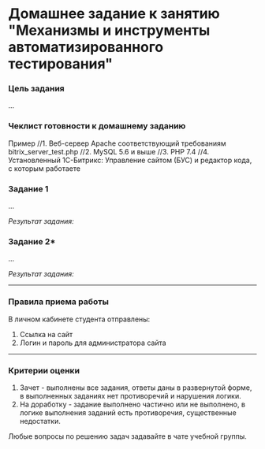 # Домашнее задание к занятию "Механизмы и инструменты автоматизированного тестирования"

### Цель задания

...

### Чеклист готовности к домашнему заданию

Пример
//1. Веб-сервер Apache соответствующий требованиям bitrix_server_test.php
//2. MySQL 5.6 и выше
//3. PHP 7.4
//4. Установленный 1С-Битрикс: Управление сайтом (БУС) и редактор кода, с которым работаете

### Задание 1

...

*Результат задания:* 

### Задание 2*

...

*Результат задания:* 

------

### Правила приема работы

В личном кабинете студента отправлены:
1.  Ссылка на сайт
2.  Логин и пароль для администратора сайта

------

### Критерии оценки

1. Зачет - выполнены все задания, ответы даны в развернутой форме, в выполненных заданиях нет противоречий и нарушения логики. 
2. На доработку - задание выполнено частично или не выполнено, в логике выполнения заданий есть противоречия, существенные недостатки.

Любые вопросы по решению задач задавайте в чате учебной группы.

